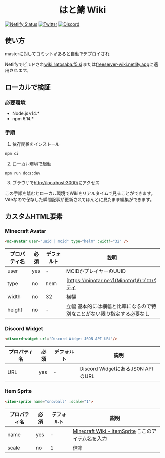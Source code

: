 <h1 align="center">
  はと鯖 Wiki
</h1>

[![Netlify Status](https://api.netlify.com/api/v1/badges/c586f393-98ef-46ca-9db0-961f15bd9f22/deploy-status)](https://app.netlify.com/sites/competent-haibt-ad066d/deploys)
[![Twitter](https://badgen.net/twitter/follow/hatoiroiro?icon=twitter)](https://twitter.com/hatoiroiro)
[![Discord](https://discord.com/api/guilds/415803587332014082/widget.png)](https://discord.gg/hatosaba)

## 使い方
masterに対してコミットがあると自動でデプロイされ

Netlifyでビルドされ[wiki.hatosaba.f5.si](https://wiki.hatosaba.f5.si/)
または[freeserver-wiki.netlify.app](https://competent-haibt-ad066d.netlify.app/)に適用されます。

## ローカルで検証
### 必要環境
- Node.js v14.*
- npm 6.14.*

### 手順
1. 依存関係をインストール
```sh
npm ci
```
2. ローカル環境で起動
```sh
npm run docs:dev
```
3. ブラウザで[http://localhost:3000/](http://localhost:3000/)にアクセス

この手順を踏むとローカル環境でWikiをリアルタイムで見ることができます。
Viteなので保存した瞬間記事が更新されてほんとに見たまま編集ができます。

## カスタムHTML要素

### Minecraft Avatar
``` html
<mc-avatar user="uuid | mcid" type="helm" :width="32" />
```
| プロパティ名 | 必須  | デフォルト | 説明 |
| ------------| ----- | --------- | ---- |
| user        | yes   | \-        | MCIDかプレイヤーのUUID |
| type        | no    | helm      | [https://minotar.net/](Minotor)のプロパティ |
| width       | no    | 32        | 横幅 |
| height      | no    | \-        | 立幅 基本的には横幅と比率になるので特別なことがない限り指定する必要なし |

### Discord Widget
```html
<discord-widget url="Discord Widget JSON API URL"/>
```
| プロパティ名 | 必須  | デフォルト | 説明 |
| ------------| ----- | --------- | ---- |
| URL         | yes   | \-        | Discord WidgetにあるJSON APIのURL |

### Item Sprite
```html
<item-sprite name="snowball" :scale="1">
``` 
| プロパティ名 | 必須  | デフォルト | 説明 |
| ------------| ----- | --------- | ---- |
| name        | yes   | \-        | [Minecraft Wiki - ItemSprite](https://minecraft.fandom.com/wiki/Template:ItemSprite) ここのアイテム名を入力 |
| scale       | no    | 1         | 倍率 |
